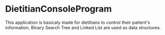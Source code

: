 # DietitianConsoleProgram
This application is basicaly made for dietitians to control their patient's information. 
Binary Search Tree and Linked List are used as data structures.
